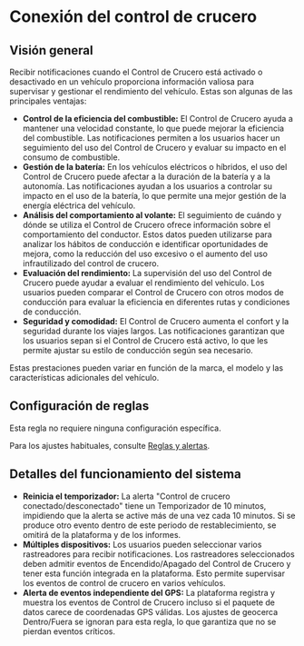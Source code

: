# Conexión del control de crucero

## Visión general

Recibir notificaciones cuando el Control de Crucero está activado o desactivado en un vehículo proporciona información valiosa para supervisar y gestionar el rendimiento del vehículo. Estas son algunas de las principales ventajas:

* **Control de la eficiencia del combustible:** El Control de Crucero ayuda a mantener una velocidad constante, lo que puede mejorar la eficiencia del combustible. Las notificaciones permiten a los usuarios hacer un seguimiento del uso del Control de Crucero y evaluar su impacto en el consumo de combustible.
* **Gestión de la batería:** En los vehículos eléctricos o híbridos, el uso del Control de Crucero puede afectar a la duración de la batería y a la autonomía. Las notificaciones ayudan a los usuarios a controlar su impacto en el uso de la batería, lo que permite una mejor gestión de la energía eléctrica del vehículo.
* **Análisis del comportamiento al volante:** El seguimiento de cuándo y dónde se utiliza el Control de Crucero ofrece información sobre el comportamiento del conductor. Estos datos pueden utilizarse para analizar los hábitos de conducción e identificar oportunidades de mejora, como la reducción del uso excesivo o el aumento del uso infrautilizado del control de crucero.
* **Evaluación del rendimiento:** La supervisión del uso del Control de Crucero puede ayudar a evaluar el rendimiento del vehículo. Los usuarios pueden comparar el Control de Crucero con otros modos de conducción para evaluar la eficiencia en diferentes rutas y condiciones de conducción.
* **Seguridad y comodidad:** El Control de Crucero aumenta el confort y la seguridad durante los viajes largos. Las notificaciones garantizan que los usuarios sepan si el Control de Crucero está activo, lo que les permite ajustar su estilo de conducción según sea necesario.

Estas prestaciones pueden variar en función de la marca, el modelo y las características adicionales del vehículo.

## Configuración de reglas

Esta regla no requiere ninguna configuración específica.

Para los ajustes habituales, consulte [Reglas y alertas](../../../guia-del-usuario/reglas-y-alertas/).

## Detalles del funcionamiento del sistema

* **Reinicia el temporizador:** La alerta "Control de crucero conectado/desconectado" tiene un Temporizador de 10 minutos, impidiendo que la alerta se active más de una vez cada 10 minutos. Si se produce otro evento dentro de este periodo de restablecimiento, se omitirá de la plataforma y de los informes.
* **Múltiples dispositivos:** Los usuarios pueden seleccionar varios rastreadores para recibir notificaciones. Los rastreadores seleccionados deben admitir eventos de Encendido/Apagado del Control de Crucero y tener esta función integrada en la plataforma. Esto permite supervisar los eventos de control de crucero en varios vehículos.
* **Alerta de eventos independiente del GPS:** La plataforma registra y muestra los eventos de Control de Crucero incluso si el paquete de datos carece de coordenadas GPS válidas. Los ajustes de geocerca Dentro/Fuera se ignoran para esta regla, lo que garantiza que no se pierdan eventos críticos.
